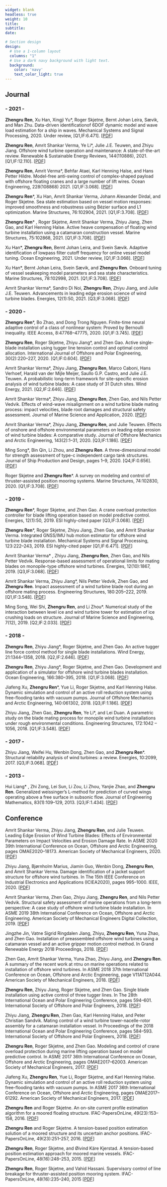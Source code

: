 ```yaml
---
widget: blank
headless: true
weight: 10
title: 
subtitle:
date: 

# Section design
design:
  # Use a 1-column layout
  columns: "1"
  # Use a dark navy background with light text.
  background:
    color: 'navy'
    text_color_light: true
---
```


## Journal
### - 2021 -

<!-- **Zhengru Ren*** and Roger Skjetne. A survey of backstepping control design to ODE systems. Automatica, 2021. Under review, [Q1,IF:6.583]. [[PDF](</papers/.pdf>)] -->

**Zhengru Ren**, Xu Han, Xingji Yu*, Roger Skjetne, Bernt Johan Leira, Sævik, and Man Zhu. Data-driven identificationof 6DOF dynamic model and wave load estimation for a ship in waves. Mechanical Systems and Signal Processing, 2020. Under review, [Q1,IF:6.471]. [[PDF](</papers/.pdf>)]

**Zhengru Ren**, Amrit Shankar Verma, Ye Li*, Julie J.E. Teuwen, and Zhiyu Jiang. Offshore wind turbine operation and maintenance: A state-of-the-art review. Renewable & Sustainable Energy Reviews, 144(110886), 2021. [Q1,IF:12.110]. [[PDF](</papers/[1.19]Offshore wind turbine operations and maintenance A state-of-the-art review.pdf>)]

**Zhengru Ren**, Amrit Verma*, Behfar Ataei, Karl Henning Halse, and Hans Petter Hildre. Model-free anti-swing control of complex-shaped payload with offshore floating cranes and a large number of lift wires. Ocean Engineering, 228(108868) 2021. [Q1,IF:3.068]. [[PDF](</papers/[1.16]Model-free anti-swing control of complex-shaped payload with offshore floating cranes and a large number of lift wires.pdf>)]

**Zhengru Ren***, Xu Han, Amrit Shankar Verma, Johann Alexander Dirdal, and Roger Skjetne. Sea state estimation based on vessel motion responses: improved smoothness and robustness using Bézier surface and L1 optimization. Marine Structures, 76:102904, 2021. [Q1,IF:3.708]. [[PDF](</papers/[1.18][compressed]Sea state estimation based on vessel response improved smoothness and robustness using B´ezier surface and L1 optimization.pdf>)]

**Zhengru Ren*** , Roger Skjetne, Amrit Shankar Verma, Zhiyu Jiang, Zhen Gao, and Karl Henning Halse. Active heave compensation of floating wind turbine installation using a catamaran construction vessel. Marine Structures, 75:102868, 2021. [Q1,IF:3.708]. [[PDF](</papers/[1.15]Active heave compensation of floating wind turbine installation using a catamaran construction vessel.pdf>)]

Xu Han*, **Zhengru Ren**, Bernt Johan Leira, and Svein Sævik. Adaptive identification of lowpass filter cutoff frequency for online vessel model tuning. Ocean Engineering, 2021. Under review, [Q1,IF:3.068]. [[PDF](</papers/.pdf>)]

Xu Han*, Bernt Johan Leira, Svein Sævik, and **Zhengru Ren**. Onboard tuning of vessel seakeeping model parameters and sea state characteristics. Marine Structures, 78:102998, 2021. [Q1,IF:3.708]. [[PDF](</papers/[Co.24]Onboard tuning of vessel seakeeping model parameters and sea state characteristics.pdf>)]

Amrit Shankar Verma*, Sandro Di Noi, **Zhengru Ren**, Zhiyu Jiang, and Julie J.E. Teuwen. Advancements in leading edge erosion science of wind turbine blades. Energies, 12(1):50, 2021. [Q3,IF:3.068]. [[PDF](</papers/[Co.27]Minimum Leading Edge Protection Application Length to Combat Rain-Induced Erosion of Wind Turbine Blades.pdf>)]

<!-- Hongyu Zhou, **Zhengru Ren***, and Roger Skjetne. Stepwise path planning with anti-collision using stream function for marine vessels. IEEE Transactions on Intelligent Transportation Systems, 2021. Under review, [Q1,IF:6.319]. [[PDF](</papers/.pdf>)] -->

### - 2020 -
**Zhengru Ren***, Bo Zhao, and Dong Trong Nguyen. Finite-time neural adaptive control of a class of nonlinear system: Proved by Bernoulli inequality. IEEE Access, 8:47768–47775, 2020. [Q1,IF:3.745]. [[PDF](</papers/[1.17]Finite-Time Backstepping of a Nonlinear System in Strict-Feedback Form Proved by Bernoulli Inequality.pdf>)]

**Zhengru Ren**, Roger Skjetne, Zhiyu Jiang*, and Zhen Gao. Active single-blade installation using tugger line tension control and optimal control allocation. International Journal of Offshore and Polar Engineering, 30(2):220–227, 2020. [Q1,IF:0.604]. [[PDF](</papers/[1.11]Active Single-Blade Installation Using Tugger Line Tension Control and Optimal Control Allocation.pdf>)]

Amrit Shankar Verma*, Zhiyu Jiang, **Zhengru Ren**, Marco Caboni, Hans Verhoef, Harald van der Mijle Meijer, Saullo G.P. Castro, and Julie J.E. Teuwen. A probabilistic long-term framework for site-specific erosion analysis of wind turbine blades: A case study of 31 Dutch sites. Wind Energy, 2021. [Q2,IF:2.646]. [[PDF](</papers/[Co.23]A probabilistic long-term framework for site-specific erosionanalysis of wind turbine blades A case study of 31 Dutch sites.pdf>)]

Amrit Shankar Verma*, Zhiyu Jiang, **Zhengru Ren**, Zhen Gao, and Nils Petter Vedvik. Effects of wind-wave misalignment on a wind turbine blade mating process: impact velocities, blade root damages and structural safety assessment. Journal of Marine Science and Application, 2020. [[PDF](</papers/[Co.12]Effects of Wind-Wave Misalignment on a Wind Turbine Blade Mating Process Impact Velocities, Blade Root Damages and Structural SafetyAssessment.pdf>)]

Amrit Shankar Verma*, Zhiyu Jiang, **Zhengru Ren**, and Julie Teuwen. Effects of onshore and offshore environmental parameters on leading edge erosion of wind turbine blades: A comparative study. Journal of Offshore Mechanics and Arctic Engineering, 143(2):1–31, 2020. [Q3,IF:1.186]. [[PDF](</papers/[Co.19]Effects of onshore and offshore environmental parameters on leading edge erosion of wind turbine blades.pdf>)]

Ming Song*, Bin Qin, Li Zhou, and **Zhengru Ren**. A three-dimensional model for strength assessment of type-c independent cargo tank structures. Journal of Ship Production and Design, pages 1–9, 2020. [Q4,IF:0.656]. [[PDF](</papers/[Co.14]A three-dimensional model for strength assessment of type-c independent cargo tank structures.pdf>)]

Roger Skjetne and **Zhengru Ren***. A survey on modeling and control of thruster-assisted position mooring systems. Marine Structures, 74:102830, 2020. [Q1,IF:3.708]. [[PDF](</papers/[Co.18]A survey on modeling and control of thruster-assisted position mooring systems.pdf>)]

### - 2019 -
**Zhengru Ren***, Roger Skjetne, and Zhen Gao. A crane overload protection controller for blade lifting operation based on model predictive control. Energies, 12(1):50, 2019. ESI highly-cited paper [Q3,IF:3.068]. [[PDF](</papers/[1.9]A Crane Overload Protection Controller for Blade Lifting Operation Based on Model Predictive Control.pdf>)]

**Zhengru Ren***, Roger Skjetne, Zhiyu Jiang, Zhen Gao, and Amrit Shankar Verma. Integrated GNSS/IMU hub motion estimator for offshore wind turbine blade installation. Mechanical Systems and Signal Processing, 123:222–243, 2019. ESI highly-cited paper [Q1,IF:6.471]. [[PDF](</papers/[1.8]Integrated GNSSIMU hub motion estimator for offshore wind turbine blade installation.pdf>)]

Amrit Shankar Verma* , Zhiyu Jiang, **Zhengru Ren**, Zhen Gao, and Nils Petter Vedvik. Response-based assessment of operational limits for mating blades on monopile-type offshore wind turbines. Energies, 12(10):1867, 2019. [Q3,IF:3.068]. [[PDF](</papers/[Co.13]Response-Based Assessment of Operational Limits for Mating Blades on Monopile-Type Offshore Wind Turbines.pdf>)]

Amrit Shankar Verma, Zhiyu Jiang*, Nils Petter Vedvik, Zhen Gao, and **Zhengru Ren**. Impact assessment of a wind turbine blade root during an offshore mating process. Engineering Structures, 180:205–222, 2019. [Q1,IF:3.548]. [[PDF](</papers/[Co.8]Impact assessment of a wind turbine blade root during an oﬀshore mating.pdf>)]

Ming Song, Wei Shi, **Zhengru Ren**, and Li Zhou*. Numerical study of the interaction between level ice and wind turbine tower for estimation of ice crushing loads on structure. Journal of Marine Science and Engineering, 7(12), 2019. [Q2,IF:2.033]. [[PDF](</papers/[Co.15]Numerical Study of the Interaction between Level Ice and Wind Turbine Tower for Estimation of Ice Crushing Loads on Structure.pdf>)]

### - 2018 -
**Zhengru Ren**, Zhiyu Jiang*, Roger Skjetne, and Zhen Gao. An active tugger line force control method for single blade installations. Wind Energy, 21:1344–1358, 2018. [Q2,IF:2.646]. [[PDF](</papers/[1.7]Active tugger line force control for single blade installation.pdf>)]

**Zhengru Ren**, Zhiyu Jiang*, Roger Skjetne, and Zhen Gao. Development and application of a simulator for offshore wind turbine blades installation. Ocean Engineering, 166:380–395, 2018. [Q1,IF:3.068]. [[PDF](</papers/[1.6]Development and application of a simulator for oﬀshore wind turbine bladesinstallation.pdf>)]

Jiafeng Xu, **Zhengru Ren***, Yue Li, Roger Skjetne, and Karl Henning Halse. Dynamic simulation and control of an active roll reduction system using free-flooding tanks with vacuum pumps. Journal of Offshore Mechanics and Arctic Engineering, 140:061302, 2018. [Q3,IF:1.186]. [[PDF](</papers/[Co.1]Dynamic Simulation and Control of an Active Roll Reduction System Using Free-Flooding Tanks with Vacuum Pumps.pdf>)]

Zhiyu Jiang, Zhen Gao, **Zhengru Ren**, Ye Li*, and Lei Duan. A parametric study on the blade mating process for monopile wind turbine installations under rough environmental conditions. Engineering Structures, 172:1042 – 1056, 2018. [Q1,IF:3.548]. [[PDF](</papers/[Co.2]A parametric study on the ﬁnal blade installation process for monopile windturbines under rough environmental conditions.pdf>)]

### - 2017 -
Zhiyu Jiang, Weifei Hu, Wenbin Dong, Zhen Gao, and **Zhengru Ren***. Structural reliability analysis of wind turbines: a review. Energies, 10:2099, 2017. [Q3,IF:3.068]. [[PDF](</papers/[Co.5]Structural Reliability Analysis of Wind Turbines A Review.pdf>)]

### - 2013 -
Hui Liang* , Zhi Zong, Lei Sun, Li Zou, Li Zhou, Yanjie Zhao, and **Zhengru Ren**. Generalized weissinger’s L-method for prediction of curved wings operating above a free surface in subsonic flow. Journal of Engineering Mathematics, 83(1):109–129, 2013. [Q3,IF:1.434]. [[PDF](</papers/[0.1]Generalized Weissinger’s L-method for prediction of curved wings operating above a free surface in subsonic flow.pdf>)]

## Conference
Amrit Shankar Verma, Zhiyu Jiang, **Zhengru Ren**, and Julie Teuwen. Leading Edge Erosion of Wind Turbine Blades: Effects of Environmental Parameters on Impact Velocities and Erosion Damage Rate. In ASME 2020 39th International Conference on Ocean, Offshore and Arctic Engineering, pages OMAE2020–18173. American Society of Mechanical Engineers, 2020. [[PDF](</papers/[Co.17]Leading Edge Erosion of Wind Turbine Blades Effects of Environmental Parameters on Impact Velocities and Erosion Damage Rate.pdf>)]

Zhiyu Jiang, Bjørnholm Marius, Jiamin Guo, Wenbin Dong, **Zhengru Ren**, and Amrit Shankar Verma. Damage identification of a jacket support structure for offshore wind turbines. In The 15th IEEE Conference on Industrial Electronics and Applications (ICIEA2020), pages 995–1000. IEEE, 2020. [[PDF](</papers/[Co.16]Damage identification of a jacket support structure for offshore wind turbines.pdf>)]

Amrit Shankar Verma, Zhen Gao, Zhiyu Jiang, **Zhengru Ren**, and Nils Petter Vedvik. Structural safety assessment of marine operations from a long-term perspective: A case study of offshore wind turbine blade installation. In ASME 2019 38th International Conference on Ocean, Offshore and Arctic Engineering. American Society of Mechanical Engineers Digital Collection, 2019. [[PDF](</papers/[Co.11]Structural Safety Assessment of Marine Operations From a Long-Term Perspective A Case Study of Offshore Wind Turbine Blade Installation.pdf>)]

Jingzhe Jin, Vatne Sigrid Ringdalen Jiang, Zhiyu, **Zhengru Ren**, Yuna Zhao, and Zhen Gao. Installation of preassembled offshore wind turbines using a catamaran vessel and an active gripper motion control method. In Grand Renewable Energy 2018 Proceedings, 2018. [[PDF](</papers/[Co.9]Installation of Pre-Assembled Offshore Wind Turbines Using a Catamaran Vessel and an Active Gripper Motion Control Method.pdf>)]

Zhen Gao, Amrit Shankar Verma, Yuna Zhao, Zhiyu Jiang, and **Zhengru Ren**. A summary of the recent work at ntnu on marine operations related to installation of offshore wind turbines. In ASME 2018 37th International Conference on Ocean, Offshore and Arctic Engineering, page V11AT12A044. American Society of Mechanical Engineers, 2018. [[PDF](</papers/[Co.6]A Summary of the Recent Work at NTNU on Marine Operations Related to Installation of Offshore Wind Turbines.pdf>)]

**Zhengru Ren**, Zhiyu Jiang, Roger Skjetne, and Zhen Gao. Single blade installation using active control of three tugger lines. In The 28th International Ocean and Polar Engineering Conference, pages 594–601. International Society of Offshore and Polar Engineers, 2018. [[PDF](</papers/[1.10]Single Blade Installation Using Active Control of Three Tugger Lines.pdf>)]

Zhiyu Jiang, **Zhengru Ren**, Zhen Gao, Karl Henning Halse, and Peter Christian Sandvik. Mating control of a wind turbine tower-nacelle-rotor assembly for a catamaran installation vessel. In Proceedings of the 2018 International Ocean and Polar Engineering Conference, pages 584–593. International Society of Offshore and Polar Engineers, 2018. [[PDF](</papers/[Co.4]Mating Control of a Wind Turbine Tower-Nacelle-Rotor Assembly for a Catamaran Installation Vessel.pdf>)]

**Zhengru Ren**, Roger Skjetne, and Zhen Gao. Modeling and control of crane overload protection during marine lifting operation based on model predictive control. In ASME 2017 36th International Conference on Ocean, Offshore and Arctic Engineering, pages OMAE2017–62003. American Society of Mechanical Engineers, 2017. [[PDF](</papers/[1.5]Modeling and Control of Crane Overload Protection During Marine Lifting Operation Based on Model Predictive Control.pdf>)]

Jiafeng Xu, **Zhengru Ren**, Yue Li, Roger Skjetne, and Karl Henning Halse. Dynamic simulation and control of an active roll reduction system using free-flooding tanks with vacuum pumps. In ASME 2017 36th International Conference on Ocean, Offshore and Arctic Engineering, pages OMAE2017–61292. American Society of Mechanical Engineers, 2017. [[PDF](</papers/[Co.1]Dynamic Simulation and Control of an Active Roll Reduction System Using Free-Flooding Tanks with Vacuum Pumps.pdf>)]

**Zhengru Ren** and Roger Skjetne. An on-site current profile estimation algorithm for a moored floating structure. IFAC-PapersOnLine, 49(23):153–158, 2016. [[PDF](</papers/[1.4]An On-site Current Profile Estimation Algorithm for a Moored Floating Structure.pdf>)]

**Zhengru Ren** and Roger Skjetne. A tension-based position estimation solution of a moored structure and its uncertain anchor positions. IFAC-PapersOnLine, 49(23):251–257, 2016. [[PDF](</papers/[1.3]A Tension-based Position Reference Solution to TAPM with Uncertain Anchor Positions.pdf>)]

**Zhengru Ren**, Roger Skjetne, and Øivind Käre Kjerstad. A tension-based position estimation approach for moored marine vessels. IFAC-PapersOnLine, 48(16):248–253, 2015. [[PDF](</papers/[1.2]A Tension-based Position Estimation Approach for Moored Marine Vessels.pdf>)]

**Zhengru Ren**, Roger Skjetne, and Vahid Hassani. Supervisory control of line breakage for thruster-assisted position mooring system. IFAC-PapersOnLine, 48(16):235–240, 2015 [[PDF](</papers/[1.1]Supervisory Control of Line Breakage for Thruster-Assisted Position Mooring System.pdf>)]

